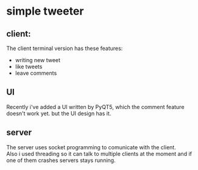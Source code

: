 # simple tweeter

## client:
The client terminal version has these features:
* writing new tweet 
* like tweets
* leave comments
## UI
Recently i've added a UI written by PyQT5, which the comment feature doesn't work yet. but the UI design has it.

## server
The server uses socket programming to comunicate with the client.
<br /> Also i used threading so it can talk to multiple clients at the moment and if one of them crashes servers stays running. 
